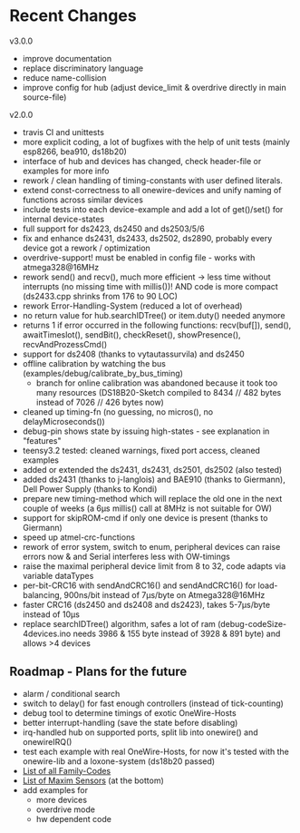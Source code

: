 # Recent Changes

v3.0.0

- improve documentation
- replace discriminatory language
- reduce name-collision
- improve config for hub (adjust device_limit & overdrive directly in main source-file)

v2.0.0

- travis CI and unittests
- more explicit coding, a lot of bugfixes with the help of unit tests (mainly esp8266, bea910, ds18b20)
- interface of hub and devices has changed, check header-file or examples for more info
- rework / clean handling of timing-constants with user defined literals.
- extend const-correctness to all onewire-devices and unify naming of functions across similar devices
- include tests into each device-example and add a lot of get()/set() for internal device-states
- full support for ds2423, ds2450 and ds2503/5/6
- fix and enhance ds2431, ds2433, ds2502, ds2890, probably every device got a rework / optimization
- overdrive-support! must be enabled in config file - works with atmega328@16MHz
- rework send() and recv(), much more efficient -> less time without interrupts (no missing time with millis())! AND code is more compact (ds2433.cpp shrinks from 176 to 90 LOC)
- rework Error-Handling-System (reduced a lot of overhead)
- no return value for hub.searchIDTree() or item.duty() needed anymore
- returns 1 if error occurred in the following functions: recv(buf[]), send(), awaitTimeslot(), sendBit(), checkReset(), showPresence(), recvAndProzessCmd()
- support for ds2408 (thanks to vytautassurvila) and ds2450
- offline calibration by watching the bus (examples/debug/calibrate_by_bus_timing)
    - branch for online calibration was abandoned because it took too many resources (DS18B20-Sketch compiled to 8434 // 482 bytes instead of 7026 // 426 bytes now)
- cleaned up timing-fn (no guessing, no micros(), no delayMicroseconds())
- debug-pin shows state by issuing high-states - see explanation in "features"
- teensy3.2 tested: cleaned warnings, fixed port access, cleaned examples
- added or extended the ds2431, ds2431, ds2501, ds2502 (also tested)
- added ds2431 (thanks to j-langlois) and BAE910 (thanks to Giermann), Dell Power Supply (thanks to Kondi)
- prepare new timing-method which will replace the old one in the next couple of weeks (a 6µs millis() call at 8MHz is not suitable for OW)
- support for skipROM-cmd if only one device is present (thanks to Giermann)
- speed up atmel-crc-functions
- rework of error system, switch to enum, peripheral devices can raise errors now & and Serial interferes less with OW-timings
- raise the maximal peripheral device limit from 8 to 32, code adapts via variable dataTypes
- per-bit-CRC16 with sendAndCRC16() and sendAndCRC16() for load-balancing, 900ns/bit instead of 7µs/byte on Atmega328@16MHz
- faster CRC16 (ds2450 and ds2408 and ds2423), takes 5-7µs/byte instead of 10µs
- replace searchIDTree() algorithm, safes a lot of ram (debug-codeSize-4devices.ino needs 3986 & 155 byte instead of 3928 & 891 byte) and allows >4 devices

## Roadmap - Plans for the future

- alarm / conditional search
- switch to delay() for fast enough controllers (instead of tick-counting)
- debug tool to determine timings of exotic OneWire-Hosts
- better interrupt-handling (save the state before disabling)
- irq-handled hub on supported ports, split lib into onewire() and onewireIRQ()
- test each example with real OneWire-Hosts, for now it's tested with the onewire-lib and a loxone-system (ds18b20 passed)
- [List of all Family-Codes](http://owfs.sourceforge.net/family.html)
- [List of Maxim Sensors](https://www.maximintegrated.com/en/app-notes/index.mvp/id/3989) (at the bottom)
- add examples for
    - more devices
    - overdrive mode
    - hw dependent code
